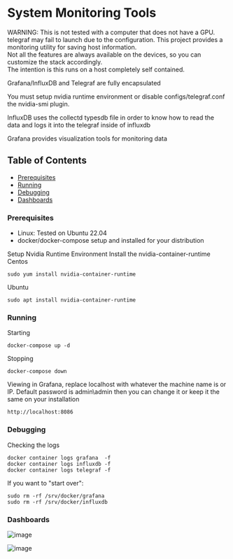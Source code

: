 # System Monitoring Tools
WARNING: This is not tested with a computer that does not have a GPU.  telegraf may fail to launch due to the configuration.
This project provides a monitoring utility for saving host information.  
Not all the features are always available on the devices, so you can customize the stack accordingly.  
The intention is this runs on a host completely self contained. 

Grafana/InfluxDB and Telegraf are fully encapsulated

You must setup nvidia runtime environment or disable configs/telegraf.conf the
nvidia-smi plugin.

InfluxDB uses the collectd typesdb file in order to know
how to read the data and logs it into the telegraf inside
of influxdb

Grafana provides visualization tools for monitoring data

## Table of Contents

   * [Prerequisites](#prerequisites)
   * [Running](#running)
   * [Debugging](#debugging)
   * [Dashboards](#dashboards)

### Prerequisites
* Linux: Tested on Ubuntu 22.04
* docker/docker-compose setup and installed for your distribution

Setup Nvidia Runtime Environment
Install the nvidia-container-runtime
Centos
```
sudo yum install nvidia-container-runtime
```
Ubuntu
```
sudo apt install nvidia-container-runtime
```

### Running

Starting
```
docker-compose up -d
```

Stopping
```
docker-compose down
```

Viewing in Grafana, replace localhost with whatever the machine
name is or IP. Default password is admin\admin then you can change
it or keep it the same on your installation
```
http://localhost:8086
```

### Debugging

Checking the logs

```
docker container logs grafana  -f
docker container logs influxdb -f
docker container logs telegraf -f
```
If you want to "start over":
```
sudo rm -rf /srv/docker/grafana
sudo rm -rf /srv/docker/influxdb
```
### Dashboards
![image](https://user-images.githubusercontent.com/9982203/224446250-f2bea84d-0738-4662-a2d5-5f7daf646c3c.png)

![image](https://user-images.githubusercontent.com/9982203/224446823-bddcf233-51f7-4745-85b5-0d20d63881be.png)

